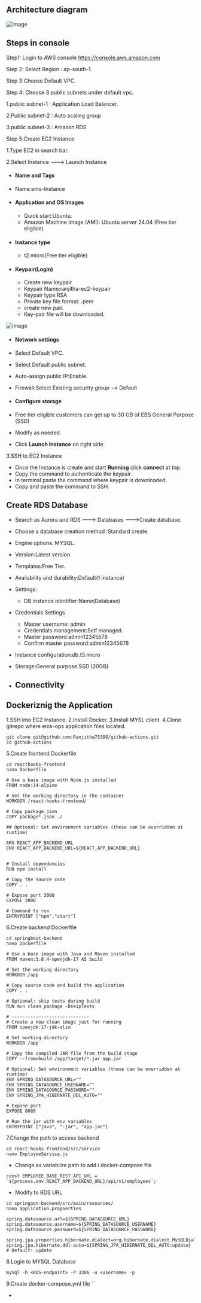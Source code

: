 
## Architecture diagram

![image](https://github.com/user-attachments/assets/6ceba5e3-1072-47f8-8b83-0315f074ded4)

## Steps in console

Step1: Login to AWS console  https://console.aws.amazon.com

Step 2: Select Region : ap-south-1.

Step 3:Choose Default VPC.

Step 4: Choose 3 public subnets under default vpc.
 
 1.public subnet-1 : Application Load Balancer.

 2.Public subnet-2 : Auto scaling group
 
 3.public subnet-3 : Amazon RDS

Step 5:Create EC2 Instance

1.Type EC2 in search bar.

2.Select Instance ---> Launch Instance

- #### Name and Tags
 - Name:ems-Instance

- #### Application and OS Images 
   - Quick start:Ubuntu.
   - Amazon Machine Image (AMI): Ubuntu server 24.04 (Free tier eligible)
- #### Instance type
  - t2.micro(Free tier eligible)
- #### Keypair(Login)
  - Create new keypair
  - Keypair Name:ranjitha-ec2-keypair
  - Keypair type:RSA
  - Private key file format: .pem
  - create new pair.
  - Key-pair file will be downloaded.

![image](https://github.com/user-attachments/assets/30c3c912-d50f-48f7-90ac-3c1065ab30a6)

- ####  Network settings
- Select Default VPC.
- Select Default public subnet.
- Auto-assign public IP:Enable.
- Firewall:Select Existing security group --> Default

- #### Configure storage
- Free tier eligible customers can get up to 30 GB of EBS General Purpose (SSD)
- Modify as needed.

- Click **Launch Instance** on right side.

3.SSH to EC2 Instance

- Once the Instance is create and start **Running** click **connect** at top.
- Copy the command to authenticate the keypair.
- In terminal paste the command where keypair is downloaded.
- Copy and paste the command to SSH.

## Create RDS Database

- Search as Aurora and RDS ---> Databases --->Create database.
- Choose a database creation method :Standard create.
- Engine options: MYSQL.
- Version:Latest version.
- Templates:Free Tier.
- Availability and durability:Default(1 instance)
- Settings:
  - DB instance identifier:Name(Database)
- Credentials Settings 
    - Master username: admin
    - Credentials management:Self managed.
    - Master password:admin12345678
    - Confirm master password:admin12345678
  
- Instance configuration:db.t3.micro
- Storage:General purpose SSD (20GB)
- Connectivity
     - 


## Dockeriznig the Application

1.SSH into EC2 Instance.
2.Install Docker.
3.Install MYSL client.
4.Clone gitrepo where ems-ops application files located.
```
git clone git@github.com:Ranjitha75388/github-actions.git
cd github-actions
```
5.Create frontend Dockerfile
```
cd reacthooks-frontend
nano Dockerfile
```
```
# Use a base image with Node.js installed
FROM node:14-alpine
 
# Set the working directory in the container
WORKDIR /react-hooks-frontend/
 
# Copy package.json
COPY package*.json ./
 
## Optional: Set environment variables (these can be overridden at runtime)
 
ARG REACT_APP_BACKEND_URL
ENV REACT_APP_BACKEND_URL=${REACT_APP_BACKEND_URL}
 
 
# Install dependencies
RUN npm install
 
# Copy the source code
COPY . .
 
# Expose port 3000
EXPOSE 3000
 
# Command to run
ENTRYPOINT ["npm","start"]
```
6.Create backend Dockerfile
```
cd springboot-backend
nano Dockerfile
```
```
# Use a base image with Java and Maven installed
FROM maven:3.8.4-openjdk-17 AS build
 
# Set the working directory
WORKDIR /app
 
# Copy source code and build the application
COPY . .
 
# Optional: skip tests during build
RUN mvn clean package -DskipTests
 
# -----------------------------
# Create a new clean image just for running
FROM openjdk:17-jdk-slim
 
# Set working directory
WORKDIR /app
 
# Copy the compiled JAR file from the build stage
COPY --from=build /app/target/*.jar app.jar
 
# Optional: Set environment variables (these can be overridden at runtime)
ENV SPRING_DATASOURCE_URL=""
ENV SPRING_DATASOURCE_USERNAME=""
ENV SPRING_DATASOURCE_PASSWORD=""
ENV SPRING_JPA_HIBERNATE_DDL_AUTO=""
 
# Expose port
EXPOSE 8080
 
# Run the jar with env variables
ENTRYPOINT ["java", "-jar", "app.jar"]
```
7.Change the path to access backend
```
cd react-hooks-frontend/src/service
nano EmployeeService.js
```
- Change as variablize path to add i docker-compose file
```
const EMPLOYEE_BASE_REST_API_URL = `${process.env.REACT_APP_BACKEND_URL}/api/v1/employees`;
```
- Modify to RDS URL
```
cd springoot-backend/src/main/resources/
nano application.propoerties
```
```
spring.datasource.url=${SPRING_DATASOURCE_URL}
spring.datasource.username=${SPRING_DATASOURCE_USERNAME}
spring.datasource.password=${SPRING_DATASOURCE_PASSWORD}
 
spring.jpa.properties.hibernate.dialect=org.hibernate.dialect.MySQLDialect
spring.jpa.hibernate.ddl-auto=${SPRING_JPA_HIBERNATE_DDL_AUTO:update}  # Default: update
```
8.Login to MYSQL Database
```
mysql -h <RDS-endpoint> -P 3306 -u <username> -p
```
9.Create docker-compose.yml file
``














 
- 


















